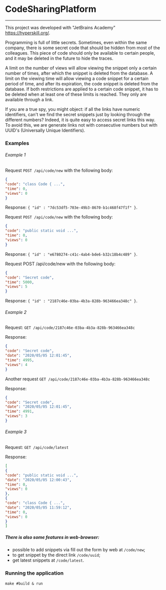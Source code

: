 # CodeSharingPlatform #
***
This project was developed with "JetBrains Academy" https://hyperskill.org/.

Programming is full of little secrets. Sometimes, even within
the same company, there is some secret code that should be 
hidden from most of the colleagues. This piece of code should 
only be available to certain people, and it may be deleted in the 
future to hide the traces.

A limit on the number of views will allow viewing the snippet only a certain
number of times, after which the snippet is deleted from the database.
A limit on the viewing time will allow viewing a code snippet for a certain 
period of time, and after its expiration, the code snippet is deleted from the database.
If both restrictions are applied to a certain code snippet, it has to be deleted when at
least one of these limits is reached. They only are available through a link.

If you are a true spy, you might object: if all the links have 
numeric identifiers, can't we find the secret snippets just by 
looking through the different numbers? Indeed, it is quite easy to 
access secret links this way. To avoid this, we are generate links 
not with consecutive numbers but with UUID's (Universally Unique
Identifiers).

### Examples

###### Example 1

Request `POST /api/code/new` with the following body:
```JSON
{
"code": "class Code { ...",
"time": 0,
"views": 0
}
```
Response: `{ "id" : "7dc53df5-703e-49b3-8670-b1c468f47f1f" }`.

Request `POST /api/code/new` with the following body:
```JSON
{
"code": "public static void ...",
"time": 0,
"views": 0
}
```
Response: `{ "id" : "e6780274-c41c-4ab4-bde6-b32c18b4c489" }`.

Request POST /api/code/new with the following body:
```JSON
{
"code": "Secret code",
"time": 5000,
"views": 5
}
```
Response: `{ "id" : "2187c46e-03ba-4b3a-828b-963466ea348c" }`.

###### Example 2

Request: `GET /api/code/2187c46e-03ba-4b3a-828b-963466ea348c`

Response:
```JSON
{
"code": "Secret code",
"date": "2020/05/05 12:01:45",
"time": 4995,
"views": 4
}
```
Another request `GET /api/code/2187c46e-03ba-4b3a-828b-963466ea348c`

Response:
```JSON
{
"code": "Secret code",
"date": "2020/05/05 12:01:45",
"time": 4991,
"views": 3
}
```

###### Example 3

Request: `GET /api/code/latest`

Response:
```JSON
[
{
"code": "public static void ...",
"date": "2020/05/05 12:00:43",
"time": 0,
"views": 0
},
{
"code": "class Code { ...",
"date": "2020/05/05 11:59:12",
"time": 0,
"views": 0
}
]
```

##### There is also some features in web-browser:
* possible to add snippets via fill out the form by web at `/code/new`;
* to get snippet by the direct link `/code/uuid`;
* get latest snippets at `/code/latest`.

### Running the application ###

`make #build & run`
